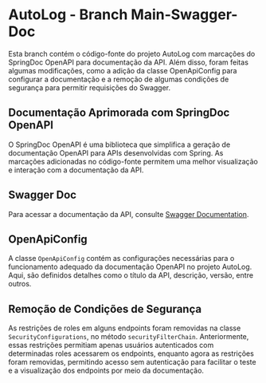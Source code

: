 # AutoLog - Branch Main-Swagger-Doc

Esta branch contém o código-fonte do projeto AutoLog com marcações do SpringDoc OpenAPI para documentação da API. Além disso, foram feitas algumas modificações, como a adição da classe OpenApiConfig para configurar a documentação e a remoção de algumas condições de segurança para permitir requisições do Swagger.

## Documentação Aprimorada com SpringDoc OpenAPI

O SpringDoc OpenAPI é uma biblioteca que simplifica a geração de documentação OpenAPI para APIs desenvolvidas com Spring. As marcações adicionadas no código-fonte permitem uma melhor visualização e interação com a documentação da API.

## Swagger Doc

Para acessar a documentação da API, consulte [Swagger Documentation](https://app.swaggerhub.com/apis/ReneBattaglia/AutoLog-api/1.0).

## OpenApiConfig

A classe `OpenApiConfig` contém as configurações necessárias para o funcionamento adequado da documentação OpenAPI no projeto AutoLog. Aqui, são definidos detalhes como o título da API, descrição, versão, entre outros.

## Remoção de Condições de Segurança

As restrições de roles em alguns endpoints foram removidas na classe `SecurityConfigurations`, no método `securityFilterChain`. Anteriormente, essas restrições permitiam apenas usuários autenticados com determinadas roles acessarem os endpoints, enquanto agora as restrições foram removidas, permitindo acesso sem autenticação para facilitar o teste e a visualização dos endpoints por meio da documentação.






